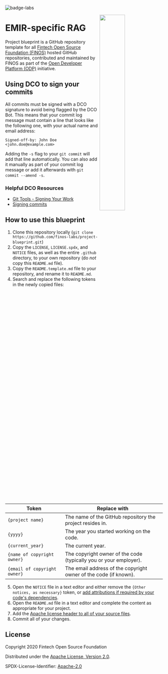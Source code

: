 ![badge-labs](https://user-images.githubusercontent.com/327285/230928932-7c75f8ed-e57b-41db-9fb7-a292a13a1e58.svg)

<img align="right" width="40%" src="https://www.finos.org/hubfs/FINOS/finos-logo/FINOS_Icon_Wordmark_Name_RGB_horizontal.png">

# EMIR-specific RAG

Project blueprint is a GitHub repository template for all [Fintech Open Source Foundation (FINOS)](https://www.finos.org/) hosted GitHub repositories, contributed and maintained by FINOS as part of the [Open Developer Platform (ODP)](https://odp.finos.org) initiative.


## Using DCO to sign your commits

All commits must be signed with a DCO signature to avoid being flagged by the DCO Bot. This means that your commit log message must contain a line that looks like the following one, with your actual name and email address:

```
Signed-off-by: John Doe <john.doe@example.com>
```

Adding the `-s` flag to your `git commit` will add that line automatically. You can also add it manually as part of your commit log message or add it afterwards with `git commit --amend -s`.

### Helpful DCO Resources
- [Git Tools - Signing Your Work](https://git-scm.com/book/en/v2/Git-Tools-Signing-Your-Work)
- [Signing commits
](https://docs.github.com/en/github/authenticating-to-github/signing-commits)


## How to use this blueprint

1. Clone this repository locally (`git clone https://github.com/finos-labs/project-blueprint.git`)
2. Copy the `LICENSE`, `LICENSE.spdx`, and `NOTICE` files, as well as the entire `.github` directory, to your own repository (do _not_ copy this `README.md` file).
3. Copy the `README.template.md` file to your repository, and rename it to `README.md`.
4. Search and replace the following tokens in the newly copied files:

  | Token                        | Replace with                                                      |
  | ---------------------------- | ----------------------------------------------------------------- |
  | `{project name}`             | The name of the GitHub repository the project resides in.         |
  | `{yyyy}`                     | The year you started working on the code.                         |
  | `{current_year}`             | The current year.                                                 |
  | `{name of copyright owner}`  | The copyright owner of the code (typically you or your employer). |
  | `{email of copyright owner}` | The email address of the copyright owner of the code (if known).  |

5. Open the `NOTICE` file in a text editor and either remove the `{Other notices, as necessary}` token, or [add attributions if required by your code's dependencies](https://finosfoundation.atlassian.net/wiki/spaces/FINOS/pages/75530255/License+Categories).
6. Open the `README.md` file in a text editor and complete the content as appropriate for your project.
7. Add the [Apache license header to all of your source files](https://www.apache.org/licenses/LICENSE-2.0.html#apply).
8. Commit all of your changes.

## License

Copyright 2020 Fintech Open Source Foundation

Distributed under the [Apache License, Version 2.0](http://www.apache.org/licenses/LICENSE-2.0).

SPDX-License-Identifier: [Apache-2.0](https://spdx.org/licenses/Apache-2.0)

